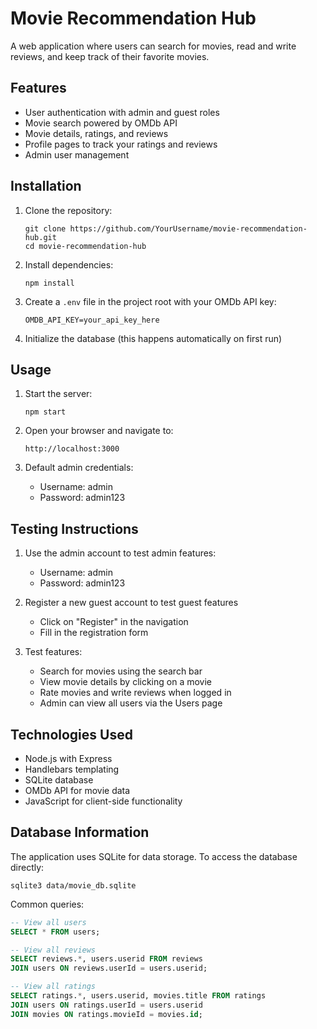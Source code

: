 # Movie Recommendation Hub

A web application where users can search for movies, read and write reviews, and keep track of their favorite movies.

## Features

- User authentication with admin and guest roles
- Movie search powered by OMDb API
- Movie details, ratings, and reviews
- Profile pages to track your ratings and reviews
- Admin user management

## Installation

1. Clone the repository:
   ```
   git clone https://github.com/YourUsername/movie-recommendation-hub.git
   cd movie-recommendation-hub
   ```

2. Install dependencies:
   ```
   npm install
   ```

3. Create a `.env` file in the project root with your OMDb API key:
   ```
   OMDB_API_KEY=your_api_key_here
   ```

4. Initialize the database (this happens automatically on first run)

## Usage

1. Start the server:
   ```
   npm start
   ```

2. Open your browser and navigate to:
   ```
   http://localhost:3000
   ```

3. Default admin credentials:
   - Username: admin
   - Password: admin123

## Testing Instructions

1. Use the admin account to test admin features:
   - Username: admin
   - Password: admin123
   
2. Register a new guest account to test guest features
   - Click on "Register" in the navigation
   - Fill in the registration form
   
3. Test features:
   - Search for movies using the search bar
   - View movie details by clicking on a movie
   - Rate movies and write reviews when logged in
   - Admin can view all users via the Users page

## Technologies Used

- Node.js with Express
- Handlebars templating
- SQLite database
- OMDb API for movie data
- JavaScript for client-side functionality

## Database Information

The application uses SQLite for data storage. To access the database directly:

```
sqlite3 data/movie_db.sqlite
```

Common queries:
```sql
-- View all users
SELECT * FROM users;

-- View all reviews
SELECT reviews.*, users.userid FROM reviews 
JOIN users ON reviews.userId = users.userid;

-- View all ratings
SELECT ratings.*, users.userid, movies.title FROM ratings 
JOIN users ON ratings.userId = users.userid 
JOIN movies ON ratings.movieId = movies.id;
```


